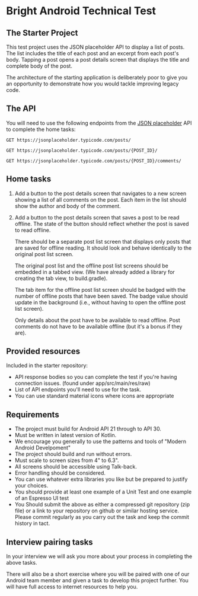# Bright Android Technical Test

## The Starter Project

This test project uses the JSON placeholder API
to display a list of posts. The list includes the title of each post and an
excerpt from each post's body. Tapping a post opens a post details screen that
displays the title and complete body of the post.

The architecture of the starting application is deliberately poor 
to give you an opportunity to demonstrate how you would tackle improving legacy
code.

## The API

You will need to use the following endpoints from the [JSON
placeholder](https://jsonplaceholder.typicode.com) API to complete the home tasks:

    GET https://jsonplaceholder.typicode.com/posts/

    GET https://jsonplaceholder.typicode.com/posts/{POST_ID}/

    GET https://jsonplaceholder.typicode.com/posts/{POST_ID}/comments/

## Home tasks

1.  Add a button to the post details screen that navigates to a new screen
    showing a list of all comments on the post. Each item in the list should
    show the author and body of the comment.
2.  Add a button to the post details screen that saves a post to be read
    offline. The state of the button should reflect whether the post is saved to
    read offline.

    There should be a separate post list screen that displays only posts that
    are saved for offline reading. It should look and behave identically to the
    original post list screen.

    The original post list and the offline post list screens should be embedded
    in a tabbed view. (We have already added a library for creating the tab view, to build.gradle).
    
    The tab item for the offline post list screen should be
    badged with the number of offline posts that have been saved. The badge
    value should update in the background (i.e., without having to open the
    offline post list screen).

    Only details about the post have to be available to read offline.  Post
    comments do not have to be available offline (but it's a bonus if they are).

## Provided resources

Included in the starter repository:

-   API response bodies so you can complete the test if you're having
    connection issues. (found under app/src/main/res/raw)
-   List of API endpoints you'll need to use for the task.
-   You can use standard material icons where icons are appropriate

## Requirements

-   The project must build for Android API 21 through to API 30.
-   Must be written in latest version of Kotlin.
-   We encourage you generally to use the patterns and tools of "Modern Android Develpoment"
-   The project should build and run without errors.
-   Must scale to screen sizes from 4" to 6.3".
-   All screens should be accessible using Talk-back.
-   Error handling should be considered.
-   You can use whatever extra libraries you like but be prepared to
    justify your choices.
-   You should provide at least one example of a Unit Test and one example
    of an Espresso UI test
-   You Should submit the above as either a compressed git repository (zip file) 
    or a link to your repository on github or similar hosting service. 
    Please commit regularly as you carry out the task and 
    keep the commit history in tact.

## Interview pairing tasks

In your interview we will ask you more about your process in completing the above tasks.

There will also be a short exercise where you will be paired with one of our Android team member
and given a task to develop this project further. You will have full access to internet
resources to help you.
